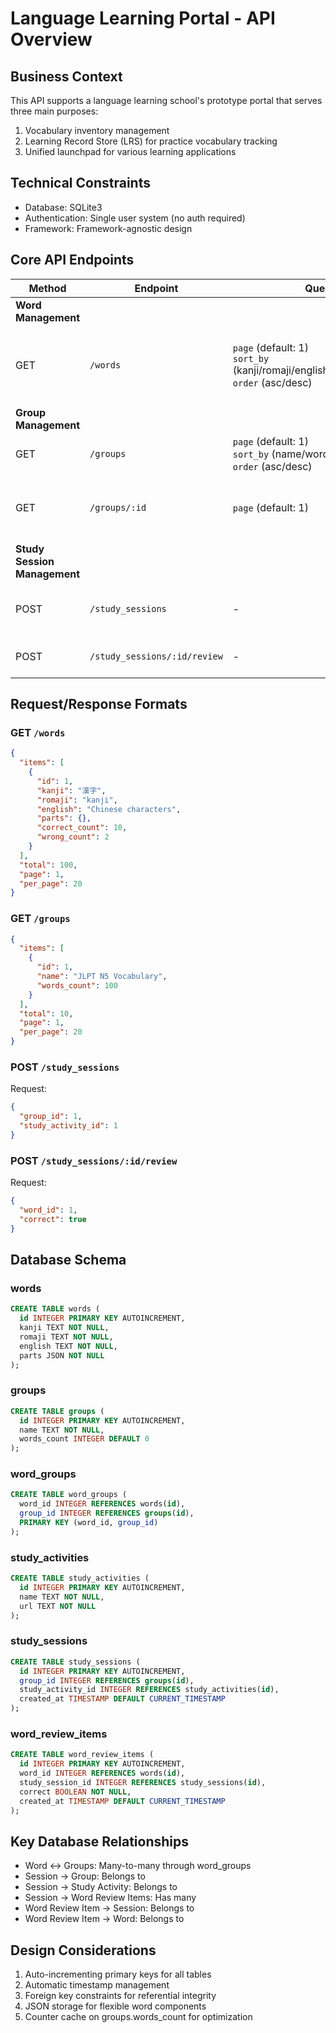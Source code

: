 # Language Learning Portal - API Overview

## Business Context
This API supports a language learning school's prototype portal that serves three main purposes:
1. Vocabulary inventory management
2. Learning Record Store (LRS) for practice vocabulary tracking
3. Unified launchpad for various learning applications

## Technical Constraints
- Database: SQLite3
- Authentication: Single user system (no auth required)
- Framework: Framework-agnostic design

## Core API Endpoints

| Method | Endpoint | Query Parameters | Purpose |
|--------|----------|------------------|----------|
| **Word Management** |
| GET | `/words` | `page` (default: 1)<br>`sort_by` (kanji/romaji/english/correct_count/wrong_count)<br>`order` (asc/desc) | Get paginated word list with review statistics |
| **Group Management** |
| GET | `/groups` | `page` (default: 1)<br>`sort_by` (name/words_count)<br>`order` (asc/desc) | Get paginated group list |
| GET | `/groups/:id` | `page` (default: 1) | Get words from specific group |
| **Study Session Management** |
| POST | `/study_sessions` | - | Create new study session |
| POST | `/study_sessions/:id/review` | - | Log word review attempt |

## Request/Response Formats

### GET `/words`
```json
{
  "items": [
    {
      "id": 1,
      "kanji": "漢字",
      "romaji": "kanji",
      "english": "Chinese characters",
      "parts": {},
      "correct_count": 10,
      "wrong_count": 2
    }
  ],
  "total": 100,
  "page": 1,
  "per_page": 20
}
```

### GET `/groups`
```json
{
  "items": [
    {
      "id": 1,
      "name": "JLPT N5 Vocabulary",
      "words_count": 100
    }
  ],
  "total": 10,
  "page": 1,
  "per_page": 20
}
```

### POST `/study_sessions`
Request:
```json
{
  "group_id": 1,
  "study_activity_id": 1
}
```

### POST `/study_sessions/:id/review`
Request:
```json
{
  "word_id": 1,
  "correct": true
}
```

## Database Schema

### words
```sql
CREATE TABLE words (
  id INTEGER PRIMARY KEY AUTOINCREMENT,
  kanji TEXT NOT NULL,
  romaji TEXT NOT NULL,
  english TEXT NOT NULL,
  parts JSON NOT NULL
);
```

### groups
```sql
CREATE TABLE groups (
  id INTEGER PRIMARY KEY AUTOINCREMENT,
  name TEXT NOT NULL,
  words_count INTEGER DEFAULT 0
);
```

### word_groups
```sql
CREATE TABLE word_groups (
  word_id INTEGER REFERENCES words(id),
  group_id INTEGER REFERENCES groups(id),
  PRIMARY KEY (word_id, group_id)
);
```

### study_activities
```sql
CREATE TABLE study_activities (
  id INTEGER PRIMARY KEY AUTOINCREMENT,
  name TEXT NOT NULL,
  url TEXT NOT NULL
);
```

### study_sessions
```sql
CREATE TABLE study_sessions (
  id INTEGER PRIMARY KEY AUTOINCREMENT,
  group_id INTEGER REFERENCES groups(id),
  study_activity_id INTEGER REFERENCES study_activities(id),
  created_at TIMESTAMP DEFAULT CURRENT_TIMESTAMP
);
```

### word_review_items
```sql
CREATE TABLE word_review_items (
  id INTEGER PRIMARY KEY AUTOINCREMENT,
  word_id INTEGER REFERENCES words(id),
  study_session_id INTEGER REFERENCES study_sessions(id),
  correct BOOLEAN NOT NULL,
  created_at TIMESTAMP DEFAULT CURRENT_TIMESTAMP
);
```

## Key Database Relationships
- Word ↔ Groups: Many-to-many through word_groups
- Session → Group: Belongs to
- Session → Study Activity: Belongs to
- Session → Word Review Items: Has many
- Word Review Item → Session: Belongs to
- Word Review Item → Word: Belongs to

## Design Considerations
1. Auto-incrementing primary keys for all tables
2. Automatic timestamp management
3. Foreign key constraints for referential integrity
4. JSON storage for flexible word components
5. Counter cache on groups.words_count for optimization
